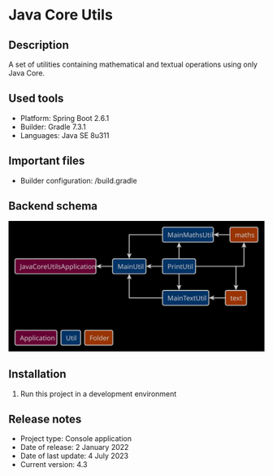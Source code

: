 # Java Core Utils

## Description
A set of utilities containing mathematical and textual operations using only Java Core.

## Used tools
* Platform: Spring Boot 2.6.1
* Builder: Gradle 7.3.1
* Languages: Java SE 8u311

## Important files
* Builder configuration: /build.gradle

## Backend schema
![Relationships of elements](readme/back-schema.svg)

## Installation
1. Run this project in a development environment

## Release notes
* Project type: Console application
* Date of release: 2 January 2022
* Date of last update: 4 July 2023
* Current version: 4.3
